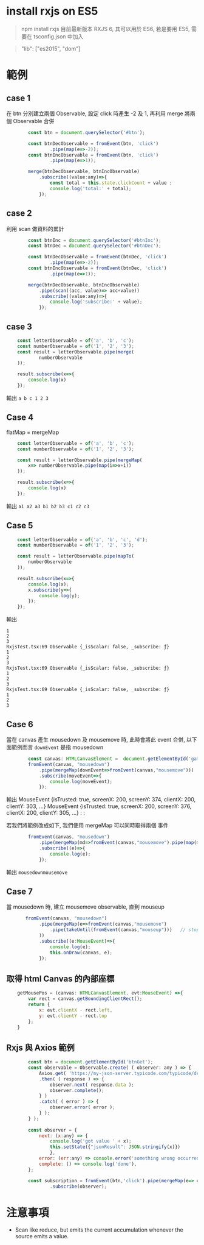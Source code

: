 # install rxjs on ES5

> npm install rxjs 
目前最新版本 RXJS 6, 其可以用於 ES6, 若是要用 ES5, 需要在 tsconfig.json 中加入

>  "lib": ["es2015", "dom"]


# 範例
## case 1
在 btn 分別建立兩個 Observable, 設定 click 時產生 -2 及 1, 再利用 merge 將兩個 Observable 合併
``` javascript
        const btn = document.querySelector('#btn');

        const btnDecObservable = fromEvent(btn, 'click')
                .pipe(map(e=>-2));
        const btnIncObservable = fromEvent(btn, 'click')
                .pipe(map(e=>1));

        merge(btnDecObservable, btnIncObservable)
            .subscribe((value:any)=>{
                const total = this.state.clickCount + value ;
                console.log('total:' + total);
            });
```
## case 2
利用 scan 做資料的累計
``` javascript
        const btnInc = document.querySelector('#btnInc');
        const btnDec = document.querySelector('#btnDec');

        const btnDecObservable = fromEvent(btnDec, 'click')
                .pipe(map(e=>-2));
        const btnIncObservable = fromEvent(btnDec, 'click')
                .pipe(map(e=>1));

        merge(btnDecObservable, btnIncObservable)
            .pipe(scan((acc, value)=> acc+value))
            .subscribe((value:any)=>{
                console.log('subscribe:' + value);
            });
```
## case 3
```javascript
    const letterObservable = of('a', 'b', 'c');
    const numberObservable = of('1', '2', '3');
    const result = letterObservable.pipe(merge(
            numberObservable
    )); 

    result.subscribe(x=>{
        console.log(x)
    });
```
輸出 `a b c 1 2 3`

## Case 4 
flatMap = mergeMap
``` javascript
    const letterObservable = of('a', 'b', 'c');
    const numberObservable = of('1', '2', '3');

    const result = letterObservable.pipe(mergeMap(
        x=> numberObservable.pipe(map(i=>x+i))
    )); 

    result.subscribe(x=>{
        console.log(x)
    });
```
輸出 `a1 a2 a3 b1 b2 b3 c1 c2 c3`

## Case 5

``` javascript
    const letterObservable = of('a', 'b', 'c', 'd');
    const numberObservable = of('1', '2', '3');

    const result = letterObservable.pipe(mapTo(
        numberObservable
    )); 

    result.subscribe(x=>{
        console.log(x);
        x.subscribe(y=>{
            console.log(y);
        });
    });
```
輸出
```
1
2
3
RxjsTest.tsx:69 Observable {_isScalar: false, _subscribe: ƒ}
1
2
3
RxjsTest.tsx:69 Observable {_isScalar: false, _subscribe: ƒ}
1
2
3
RxjsTest.tsx:69 Observable {_isScalar: false, _subscribe: ƒ}
1
2
3
```
## Case 6
當在 canvas 產生 mousedown 及 mousemove 時, 此時會將此 event 合併, 以下面範例而言 `downEvent` 是指 mousedown
```javascript
        const canvas: HTMLCanvasElement =  document.getElementById('game') as HTMLCanvasElement;
        fromEvent(canvas, "mousedown")
            .pipe(mergeMap(downEvent=>fromEvent(canvas,"mousemove")))
            .subscribe(moveEvent=>{
                console.log(moveEvent);
            });
```
輸出 
MouseEvent {isTrusted: true, screenX: 200, screenY: 374, clientX: 200, clientY: 303, …}
MouseEvent {isTrusted: true, screenX: 200, screenY: 376, clientX: 200, clientY: 305, …}
:
:

若我們將範例改成如下, 我們使用 mergeMap 可以同時取得兩個 事件
```javascript
        fromEvent(canvas, "mousedown")
            .pipe(mergeMap(md=>fromEvent(canvas,"mousemove").pipe(map(mm=>md.type + mm.type )) ))
            .subscribe((e)=>{
                console.log(e);
            });

```
輸出 `mousedownmousemove`

## Case 7
當 mousedown 時, 建立 mousemove observable, 直到 mouseup
```javascript
       fromEvent(canvas, "mousedown")
            .pipe(mergeMap(e=>fromEvent(canvas,"mousemove")
                .pipe(takeUntil(fromEvent(canvas,"mouseup")))   // stop mousemove(observable)
            ))            
            .subscribe((e:MouseEvent)=>{
                console.log(e);
                this.onDraw(canvas, e);
            });
```

## 取得 html Canvas 的內部座標
``` javascript
    getMousePos = (canvas: HTMLCanvasElement, evt:MouseEvent) =>{
        var rect = canvas.getBoundingClientRect();
        return {
            x: evt.clientX - rect.left,
            y: evt.clientY - rect.top
        };
    }
```

## Rxjs 與 Axios 範例
``` javascript
        const btn = document.getElementById('btnGet');
        const observable = Observable.create( ( observer: any ) => {
            Axios.get( 'https://my-json-server.typicode.com/typicode/demo/posts' )
            .then( ( response ) => {
                observer.next( response.data );
                observer.complete();
            } )
            .catch( ( error ) => {
                observer.error( error );
            } );
        } );
        
        const observer = {
            next: (x:any) => {
                console.log('got value ' + x);
                this.setState({"jsonResult": JSON.stringify(x)})
                },
            error: (err:any) => console.error('something wrong occurred: ' + err),
            complete: () => console.log('done'),
        };

        const subscription = fromEvent(btn,'click').pipe(mergeMap(e=> observable))
                .subscribe(observer);
```

# 注意事項
- Scan like reduce, but emits the current accumulation whenever the source emits a value.